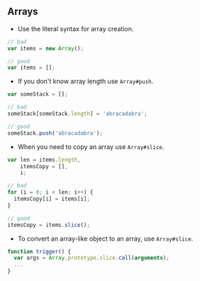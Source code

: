 ## Arrays

- Use the literal syntax for array creation.

```javascript
// bad
var items = new Array();

// good
var items = [];
```

- If you don't know array length use `Array#push`.

```javascript
var someStack = [];

// bad
someStack[someStack.length] = 'abracadabra';

// good
someStack.push('abracadabra');
```

- When you need to copy an array use `Array#slice`.

```javascript
var len = items.length,
    itemsCopy = [],
    i;

// bad
for (i = 0; i < len; i++) {
  itemsCopy[i] = items[i];
}

// good
itemsCopy = items.slice();
```

- To convert an array-like object to an array, use `Array#slice`.

```javascript
function trigger() {
  var args = Array.prototype.slice.call(arguments);
  ...
}
```